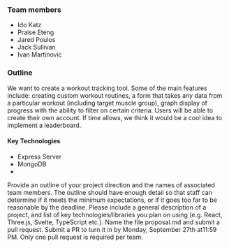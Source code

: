 ### Team members
- Ido Katz
- Praise Eteng
- Jared Poulos
- Jack Sullivan
- Ivan Martinovic

### Outline
We want to create a workout tracking tool. Some of the main features include: creating custom workout routines, a form that takes any data from a particular workout (including target muscle group), graph display of progress with the ability to filter on certain criteria. Users will be able to create their own account. If time allows, we think it would be a cool idea to implement a leaderboard. 


#### Key Technologies
- Express Server
- MongoDB
- 

Provide an outline of your project direction and the names of associated team members. 
The outline should have enough detail so that staff can determine if it meets the minimum expectations, or if it goes too far to be reasonable by the deadline. 
Please include a general description of a project, 
and list of key technologies/libraries you plan on using (e.g. React, Three.js, Svelte, TypeScript etc.). 
Name the file proposal.md and submit a pull request. 
Submit a PR to turn it in by Monday, September 27th at11:59 PM. Only one pull request is required per team.
